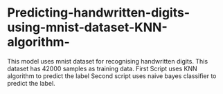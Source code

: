 # Predicting-handwritten-digits-using-mnist-dataset-KNN-algorithm-
This model uses mnist dataset for recognising handwritten digits.
This dataset has 42000 samples as training data.
First Script uses KNN algorithm to predict the label 
Second script uses naive bayes classifier to predict the label.
